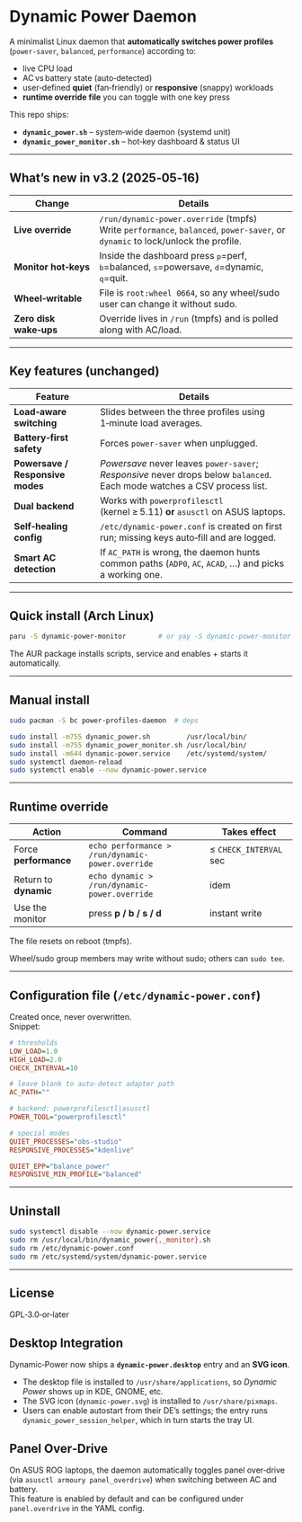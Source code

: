 # Dynamic Power Daemon

A minimalist Linux daemon that **automatically switches power profiles**
(`power-saver`, `balanced`, `performance`) according to:

* live CPU load  
* AC vs battery state (auto‑detected)  
* user‑defined **quiet** (fan‑friendly) or **responsive** (snappy) workloads  
* **runtime override file** you can toggle with one key press

This repo ships:

* **`dynamic_power.sh`** – system‑wide daemon (systemd unit)  
* **`dynamic_power_monitor.sh`** – hot‑key dashboard & status UI  

---

## What’s new in v3.2 (2025‑05‑16)

| Change | Details |
|--------|---------|
| **Live override** | `/run/dynamic-power.override` (tmpfs) <br>Write `performance`, `balanced`, `power-saver`, or `dynamic` to lock/unlock the profile. |
| **Monitor hot‑keys** | Inside the dashboard press <kbd>p</kbd>=perf, <kbd>b</kbd>=balanced, <kbd>s</kbd>=powersave, <kbd>d</kbd>=dynamic, <kbd>q</kbd>=quit. |
| **Wheel‑writable** | File is `root:wheel 0664`, so any wheel/sudo user can change it without sudo. |
| **Zero disk wake‑ups** | Override lives in `/run` (tmpfs) and is polled along with AC/load. |

---

## Key features (unchanged)

| Feature | Details |
|---------|---------|
| **Load‑aware switching** | Slides between the three profiles using 1‑minute load averages. |
| **Battery‑first safety** | Forces `power-saver` when unplugged. |
| **Powersave / Responsive modes** | *Powersave* never leaves `power‑saver`; *Responsive* never drops below `balanced`. Each mode watches a CSV process list. |
| **Dual backend** | Works with `powerprofilesctl` (kernel ≥ 5.11) **or** `asusctl` on ASUS laptops. |
| **Self‑healing config** | `/etc/dynamic-power.conf` is created on first run; missing keys auto‑fill and are logged. |
| **Smart AC detection** | If `AC_PATH` is wrong, the daemon hunts common paths (`ADP0`, `AC`, `ACAD`, …) and picks a working one. |

---

## Quick install (Arch Linux)

```bash
paru -S dynamic-power-monitor        # or yay -S dynamic-power-monitor
```

The AUR package installs scripts, service and enables + starts it automatically.

---

## Manual install

```bash
sudo pacman -S bc power-profiles-daemon  # deps

sudo install -m755 dynamic_power.sh         /usr/local/bin/
sudo install -m755 dynamic_power_monitor.sh /usr/local/bin/
sudo install -m644 dynamic-power.service    /etc/systemd/system/
sudo systemctl daemon-reload
sudo systemctl enable --now dynamic-power.service
```

---

## Runtime override

| Action | Command | Takes effect |
|--------|---------|--------------|
| Force **performance** | `echo performance > /run/dynamic-power.override` | ≤ `CHECK_INTERVAL` sec |
| Return to **dynamic** | `echo dynamic > /run/dynamic-power.override` | idem |
| Use the monitor | press **p / b / s / d** | instant write |

The file resets on reboot (tmpfs).  

Wheel/sudo group members may write without sudo; others can `sudo tee`.

---

## Configuration file (`/etc/dynamic-power.conf`)

Created once, never overwritten.  
Snippet:

```ini
# thresholds
LOW_LOAD=1.0
HIGH_LOAD=2.0
CHECK_INTERVAL=10

# leave blank to auto-detect adapter path
AC_PATH=""

# backend: powerprofilesctl|asusctl
POWER_TOOL="powerprofilesctl"

# special modes
QUIET_PROCESSES="obs-studio"
RESPONSIVE_PROCESSES="kdenlive"

QUIET_EPP="balance_power"
RESPONSIVE_MIN_PROFILE="balanced"
```

---

## Uninstall

```bash
sudo systemctl disable --now dynamic-power.service
sudo rm /usr/local/bin/dynamic_power{,_monitor}.sh
sudo rm /etc/dynamic-power.conf
sudo rm /etc/systemd/system/dynamic-power.service
```

---

## License

GPL‑3.0‑or‑later


## Desktop Integration

Dynamic‑Power now ships a **`dynamic-power.desktop`** entry and an **SVG icon**.

* The desktop file is installed to `/usr/share/applications`, so *Dynamic Power* shows up in KDE, GNOME, etc.
* The SVG icon (`dynamic-power.svg`) is installed to `/usr/share/pixmaps`.
* Users can enable autostart from their DE’s settings; the entry runs `dynamic_power_session_helper`, which in turn starts the tray UI.

## Panel Over‑Drive

On ASUS ROG laptops, the daemon automatically toggles panel over‑drive (via `asusctl armoury panel_overdrive`) when switching between AC and battery.  
This feature is enabled by default and can be configured under `panel.overdrive` in the YAML config.
